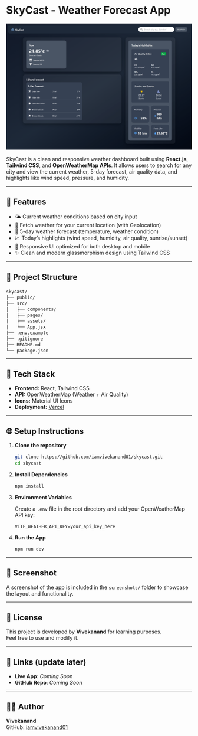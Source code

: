 # SkyCast - Weather Forecast App

![SkyCast Preview](./screenshots/skycast-preview.png)

SkyCast is a clean and responsive weather dashboard built using **React.js**, **Tailwind CSS**, and **OpenWeatherMap APIs**. It allows users to search for any city and view the current weather, 5-day forecast, air quality data, and highlights like wind speed, pressure, and humidity.

---

## 🚀 Features

- 🌤 Current weather conditions based on city input
- 📍 Fetch weather for your current location (with Geolocation)
- 📅 5-day weather forecast (temperature, weather condition)
- 📈 Today’s highlights (wind speed, humidity, air quality, sunrise/sunset)
- 📱 Responsive UI optimized for both desktop and mobile
- ✨ Clean and modern glassmorphism design using Tailwind CSS

---

## 📁 Project Structure

```
skycast/
├── public/
├── src/
│   ├── components/
│   ├── pages/
│   ├── assets/
│   └── App.jsx
├── .env.example
├── .gitignore
├── README.md
└── package.json
```

---

## 🔧 Tech Stack

- **Frontend:** React, Tailwind CSS
- **API:** OpenWeatherMap (Weather + Air Quality)
- **Icons:** Material UI Icons
- **Deployment:** [Vercel](https://vercel.com)

---

## 🌐 Setup Instructions

1. **Clone the repository**

   ```bash
   git clone https://github.com/iamvivekanand01/skycast.git
   cd skycast
   ```

2. **Install Dependencies**

   ```bash
   npm install
   ```

3. **Environment Variables**

   Create a `.env` file in the root directory and add your OpenWeatherMap API key:

   ```env
   VITE_WEATHER_API_KEY=your_api_key_here
   ```

4. **Run the App**

   ```bash
   npm run dev
   ```

---

## 📸 Screenshot

A screenshot of the app is included in the `screenshots/` folder to showcase the layout and functionality.

---

## 📄 License

This project is developed by **Vivekanand** for learning purposes.  
Feel free to use and modify it.

---

## 🔗 Links (update later)

- **Live App**: _Coming Soon_
- **GitHub Repo**: _Coming Soon_

---

## 👨‍💻 Author

**Vivekanand**  
GitHub: [iamvivekanand01](https://github.com/iamvivekanand01)
